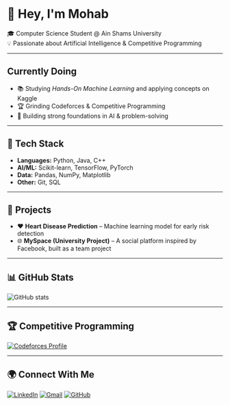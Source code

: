 # 👋 Hey, I'm Mohab  

🎓 Computer Science Student @ Ain Shams University  
💡 Passionate about Artificial Intelligence & Competitive Programming  

---

## Currently Doing
- 📚 Studying *Hands-On Machine Learning* and applying concepts on Kaggle  
- 🏆 Grinding Codeforces & Competitive Programming  
- 📖 Building strong foundations in AI & problem-solving  

---

## 🔧 Tech Stack
- **Languages:** Python, Java, C++  
- **AI/ML:** Scikit-learn, TensorFlow, PyTorch  
- **Data:** Pandas, NumPy, Matplotlib  
- **Other:** Git, SQL  

---

## 📌 Projects
- ❤️ **Heart Disease Prediction** – Machine learning model for early risk detection  
- 🌐 **MySpace (University Project)** – A social platform inspired by Facebook, built as a team project  

---

## 📊 GitHub Stats
![GitHub stats](https://github-readme-stats.vercel.app/api?username=MuhaabDev&show_icons=true&theme=radical)  

---

## 🏆 Competitive Programming
[![Codeforces Profile](https://img.shields.io/badge/Codeforces-MohabElKodsh-1f8acb?style=flat&logo=codeforces)](https://codeforces.com/profile/MohabElKodsh)  

---

## 🌍 Connect With Me
[![LinkedIn](https://img.shields.io/badge/LinkedIn-blue?style=flat&logo=linkedin&logoColor=white)](https://www.linkedin.com/in/mohabahmeddd/)  [![Gmail](https://img.shields.io/badge/Email-D14836?style=flat&logo=gmail&logoColor=white)](mailto:mohabahmedwork@gmail.com)  [![GitHub](https://img.shields.io/badge/GitHub-000?style=flat&logo=github&logoColor=white)](https://github.com/MuhaabDev)  
